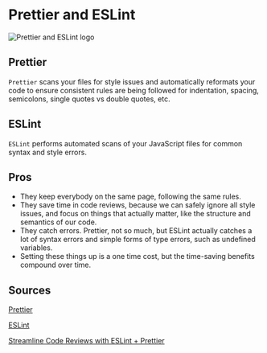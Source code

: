 # Prettier and ESLint

![Prettier and ESLint logo](https://miro.medium.com/max/1200/1*83PZeBAFQkP1XyOfDigxsg.png)

## Prettier

`Prettier` scans your files for style issues and automatically reformats your code to ensure consistent rules are being followed for indentation, spacing, semicolons, single quotes vs double quotes, etc.

## ESLint

`ESLint` performs automated scans of your JavaScript files for common syntax and style errors.

## Pros

- They keep everybody on the same page, following the same rules.
- They save time in code reviews, because we can safely ignore all style issues, and focus on things that actually matter, like the structure and semantics of our code.
- They catch errors. Prettier, not so much, but ESLint actually catches a lot of syntax errors and simple forms of type errors, such as undefined variables.
- Setting these things up is a one time cost, but the time-saving benefits compound over time.

## Sources

[Prettier](https://prettier.io/)

[ESLint](https://eslint.org/)

[Streamline Code Reviews with ESLint + Prettier](https://medium.com/javascript-scene/streamline-code-reviews-with-eslint-prettier-6fb817a6b51d)
